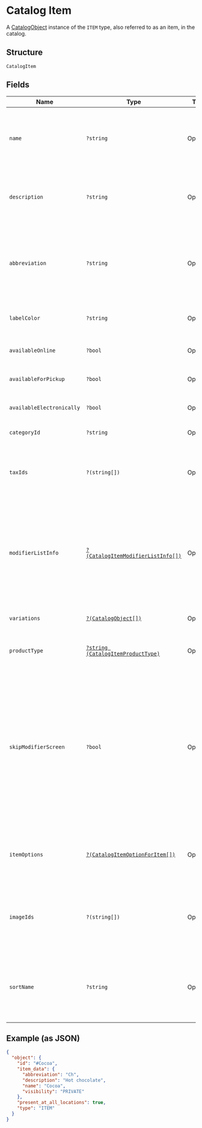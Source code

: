 
# Catalog Item

A [CatalogObject](../../doc/models/catalog-object.md) instance of the `ITEM` type, also referred to as an item, in the catalog.

## Structure

`CatalogItem`

## Fields

| Name | Type | Tags | Description | Getter | Setter |
|  --- | --- | --- | --- | --- | --- |
| `name` | `?string` | Optional | The item's name. This is a searchable attribute for use in applicable query filters, its value must not be empty, and the length is of Unicode code points.<br>**Constraints**: *Maximum Length*: `512` | getName(): ?string | setName(?string name): void |
| `description` | `?string` | Optional | The item's description. This is a searchable attribute for use in applicable query filters, and its value length is of Unicode code points.<br>**Constraints**: *Maximum Length*: `4096` | getDescription(): ?string | setDescription(?string description): void |
| `abbreviation` | `?string` | Optional | The text of the item's display label in the Square Point of Sale app. Only up to the first five characters of the string are used.<br>This attribute is searchable, and its value length is of Unicode code points.<br>**Constraints**: *Maximum Length*: `24` | getAbbreviation(): ?string | setAbbreviation(?string abbreviation): void |
| `labelColor` | `?string` | Optional | The color of the item's display label in the Square Point of Sale app. This must be a valid hex color code. | getLabelColor(): ?string | setLabelColor(?string labelColor): void |
| `availableOnline` | `?bool` | Optional | If `true`, the item can be added to shipping orders from the merchant's online store. | getAvailableOnline(): ?bool | setAvailableOnline(?bool availableOnline): void |
| `availableForPickup` | `?bool` | Optional | If `true`, the item can be added to pickup orders from the merchant's online store. | getAvailableForPickup(): ?bool | setAvailableForPickup(?bool availableForPickup): void |
| `availableElectronically` | `?bool` | Optional | If `true`, the item can be added to electronically fulfilled orders from the merchant's online store. | getAvailableElectronically(): ?bool | setAvailableElectronically(?bool availableElectronically): void |
| `categoryId` | `?string` | Optional | The ID of the item's category, if any. | getCategoryId(): ?string | setCategoryId(?string categoryId): void |
| `taxIds` | `?(string[])` | Optional | A set of IDs indicating the taxes enabled for<br>this item. When updating an item, any taxes listed here will be added to the item.<br>Taxes may also be added to or deleted from an item using `UpdateItemTaxes`. | getTaxIds(): ?array | setTaxIds(?array taxIds): void |
| `modifierListInfo` | [`?(CatalogItemModifierListInfo[])`](../../doc/models/catalog-item-modifier-list-info.md) | Optional | A set of `CatalogItemModifierListInfo` objects<br>representing the modifier lists that apply to this item, along with the overrides and min<br>and max limits that are specific to this item. Modifier lists<br>may also be added to or deleted from an item using `UpdateItemModifierLists`. | getModifierListInfo(): ?array | setModifierListInfo(?array modifierListInfo): void |
| `variations` | [`?(CatalogObject[])`](../../doc/models/catalog-object.md) | Optional | A list of [CatalogItemVariation](../../doc/models/catalog-item-variation.md) objects for this item. An item must have<br>at least one variation. | getVariations(): ?array | setVariations(?array variations): void |
| `productType` | [`?string (CatalogItemProductType)`](../../doc/models/catalog-item-product-type.md) | Optional | The type of a CatalogItem. Connect V2 only allows the creation of `REGULAR` or `APPOINTMENTS_SERVICE` items. | getProductType(): ?string | setProductType(?string productType): void |
| `skipModifierScreen` | `?bool` | Optional | If `false`, the Square Point of Sale app will present the `CatalogItem`'s<br>details screen immediately, allowing the merchant to choose `CatalogModifier`s<br>before adding the item to the cart.  This is the default behavior.<br><br>If `true`, the Square Point of Sale app will immediately add the item to the cart with the pre-selected<br>modifiers, and merchants can edit modifiers by drilling down onto the item's details.<br><br>Third-party clients are encouraged to implement similar behaviors. | getSkipModifierScreen(): ?bool | setSkipModifierScreen(?bool skipModifierScreen): void |
| `itemOptions` | [`?(CatalogItemOptionForItem[])`](../../doc/models/catalog-item-option-for-item.md) | Optional | List of item options IDs for this item. Used to manage and group item<br>variations in a specified order.<br><br>Maximum: 6 item options. | getItemOptions(): ?array | setItemOptions(?array itemOptions): void |
| `imageIds` | `?(string[])` | Optional | The IDs of images associated with this `CatalogItem` instance.<br>These images will be shown to customers in Square Online Store.<br>The first image will show up as the icon for this item in POS. | getImageIds(): ?array | setImageIds(?array imageIds): void |
| `sortName` | `?string` | Optional | A name to sort the item by. If this name is unspecified, namely, the `sort_name` field is absent, the regular `name` field is used for sorting.<br><br>It is currently supported for sellers of the Japanese locale only. | getSortName(): ?string | setSortName(?string sortName): void |

## Example (as JSON)

```json
{
  "object": {
    "id": "#Cocoa",
    "item_data": {
      "abbreviation": "Ch",
      "description": "Hot chocolate",
      "name": "Cocoa",
      "visibility": "PRIVATE"
    },
    "present_at_all_locations": true,
    "type": "ITEM"
  }
}
```


